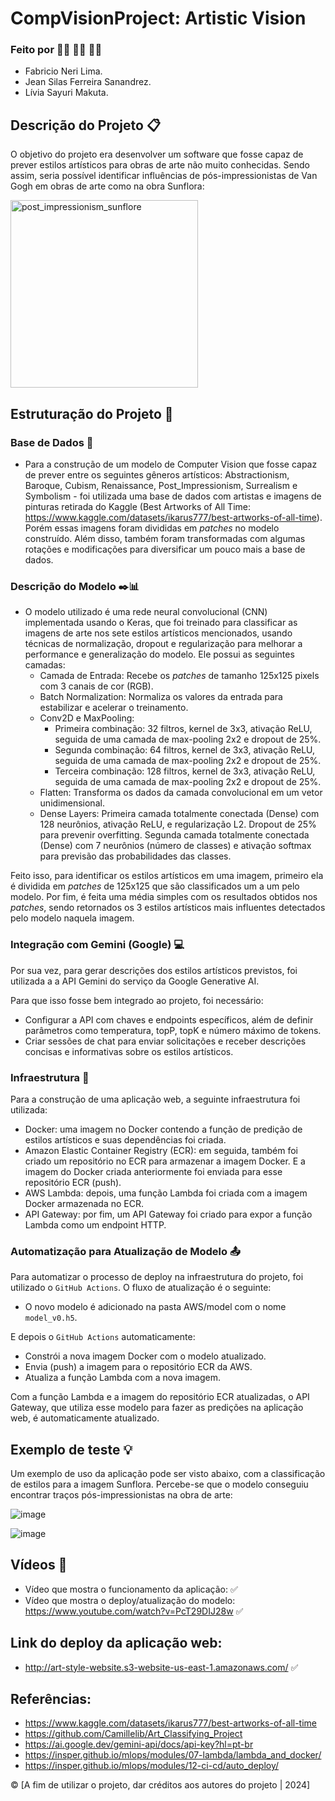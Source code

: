 # CompVisionProject: Artistic Vision

### Feito por :sassy_man: :sassy_man: :sassy_woman:

- Fabricio Neri Lima.
- Jean Silas Ferreira Sanandrez.
- Lívia Sayuri Makuta.


## Descrição do Projeto :clipboard:	

O objetivo do projeto era desenvolver um software que fosse capaz de prever estilos artísticos para obras de arte não muito conhecidas. Sendo assim, seria possível identificar influências de pós-impressionistas de Van Gogh em obras de arte como na obra Sunflora:

<img src="https://github.com/Lihsayuri/CompVisionProject/assets/62647438/cab61e33-c89e-42a4-9ccb-ee1acdaae9d9" alt="post_impressionism_sunflore" width="300" height="300">


## Estruturação do Projeto :open_file_folder:

### Base de Dados :card_index:

- Para a construção de um modelo de Computer Vision que fosse capaz de prever entre os seguintes gêneros artísticos: Abstractionism, Baroque, Cubism, Renaissance, Post_Impressionism, Surrealism e Symbolism - foi utilizada uma base de dados com artistas e imagens de pinturas retirada do Kaggle (Best Artworks of All Time: https://www.kaggle.com/datasets/ikarus777/best-artworks-of-all-time). Porém essas imagens foram divididas em *patches* no modelo construído. Além disso, também foram transformadas com algumas rotações e modificações para diversificar um pouco mais a base de dados.

### Descrição do Modelo :black_nib::bar_chart:

- O modelo utilizado é uma rede neural convolucional (CNN) implementada usando o Keras, que foi treinado para classificar as imagens de arte nos sete estilos artísticos mencionados, usando técnicas de normalização, dropout e regularização para melhorar a performance e generalização do modelo. Ele possui as seguintes camadas:
  - Camada de Entrada: Recebe os *patches* de tamanho 125x125 pixels com 3 canais de cor (RGB).
  - Batch Normalization: Normaliza os valores da entrada para estabilizar e acelerar o treinamento.
  - Conv2D e MaxPooling:
    - Primeira combinação: 32 filtros, kernel de 3x3, ativação ReLU, seguida de uma camada de max-pooling 2x2 e dropout de 25%.
    - Segunda combinação: 64 filtros, kernel de 3x3, ativação ReLU, seguida de uma camada de max-pooling 2x2 e dropout de 25%.
    - Terceira combinação: 128 filtros, kernel de 3x3, ativação ReLU, seguida de uma camada de max-pooling 2x2 e dropout de 25%.
  - Flatten: Transforma os dados da camada convolucional em um vetor unidimensional.
  - Dense Layers:
      Primeira camada totalmente conectada (Dense) com 128 neurônios, ativação ReLU, e regularização L2.
      Dropout de 25% para prevenir overfitting.
      Segunda camada totalmente conectada (Dense) com 7 neurônios (número de classes) e ativação softmax para previsão das probabilidades das classes.

Feito isso, para identificar os estilos artísticos em uma imagem, primeiro ela é dividida em *patches* de 125x125 que são classificados um a um pelo modelo. Por fim, é feita uma média simples com os resultados obtidos nos *patches*, sendo retornados os 3 estilos artísticos mais influentes detectados pelo modelo naquela imagem. 

### Integração com Gemini (Google) :computer:

Por sua vez, para gerar descrições dos estilos artísticos previstos, foi utilizada a a API Gemini do serviço da Google Generative AI.

Para que isso fosse bem integrado ao projeto, foi necessário:
- Configurar a API com chaves e endpoints específicos, além de definir parâmetros como temperatura, topP, topK e número máximo de tokens.
- Criar sessões de chat para enviar solicitações e receber descrições concisas e informativas sobre os estilos artísticos.

### Infraestrutura :wrench:

Para a construção de uma aplicação web, a seguinte infraestrutura foi utilizada:

- Docker: uma imagem no Docker contendo a função de predição de estilos artísticos e suas dependências foi criada.
- Amazon Elastic Container Registry (ECR): em seguida, também foi criado um repositório no ECR para armazenar a imagem Docker. E a imagem do Docker criada anteriormente foi enviada para esse repositório ECR (push).
- AWS Lambda: depois, uma função Lambda foi criada com a imagem Docker armazenada no ECR.
- API Gateway: por fim, um API Gateway foi criado para expor a função Lambda como um endpoint HTTP.

### Automatização para Atualização de Modelo :outbox_tray:

Para automatizar o processo de deploy na infraestrutura do projeto, foi utilizado o `GitHub Actions`. O fluxo de atualização é o seguinte:

- O novo modelo é adicionado na pasta AWS/model com o nome `model_v0.h5`.

E depois o `GitHub Actions` automaticamente:

- Constrói a nova imagem Docker com o modelo atualizado.
- Envia (push) a imagem para o repositório ECR da AWS.
- Atualiza a função Lambda com a nova imagem.

Com a função Lambda e a imagem do repositório ECR atualizadas, o API Gateway, que utiliza esse modelo para fazer as predições na aplicação web, é automaticamente atualizado.

## Exemplo de teste :bulb: 

Um exemplo de uso da aplicação pode ser visto abaixo, com a classificação de estilos para a imagem Sunflora. Percebe-se que o modelo conseguiu encontrar traços pós-impressionistas na obra de arte:

![image](https://github.com/Lihsayuri/CompVisionProject/assets/62647438/acb68481-ad64-4c61-a41a-beb40dad077c)

![image](https://github.com/Lihsayuri/CompVisionProject/assets/62647438/226f18a3-945a-42b6-9b72-05a37ec02822)

## Vídeos :movie_camera:

- Vídeo que mostra o funcionamento da aplicação: :white_check_mark:                      
- Vídeo que mostra o deploy/atualização do modelo: https://www.youtube.com/watch?v=PcT29DIJ28w :white_check_mark:

## Link do deploy da aplicação web:

- http://art-style-website.s3-website-us-east-1.amazonaws.com/ :white_check_mark:

## Referências:

- https://www.kaggle.com/datasets/ikarus777/best-artworks-of-all-time
- https://github.com/Camillelib/Art_Classifying_Project
- https://ai.google.dev/gemini-api/docs/api-key?hl=pt-br
- https://insper.github.io/mlops/modules/07-lambda/lambda_and_docker/
- https://insper.github.io/mlops/modules/12-ci-cd/auto_deploy/

:copyright: [A fim de utilizar o projeto, dar créditos aos autores do projeto | 2024]
